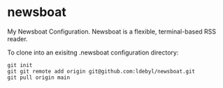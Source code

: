 # newsboat
My Newsboat Configuration. Newsboat is a flexible, terminal-based RSS reader.

To clone into an exisitng .newsboat configuration directory:

```
git init
git git remote add origin git@github.com:ldebyl/newsboat.git
git pull origin main
```
